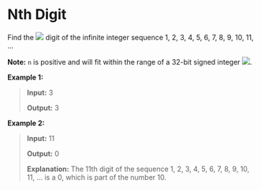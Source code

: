 # Nth Digit
Find the ![][nth] digit of the infinite integer sequence 1, 2, 3, 4, 5, 6, 7, 8, 9, 10, 11, ...

**Note:**
`n` is positive and will fit within the range of a 32-bit signed integer ![][n231th].

**Example 1:**

>**Input:**
>3
>
>**Output:**
>3

**Example 2:**

>**Input:**
>11
>
>**Output:**
>0
>
>**Explanation:**
>The 11th digit of the sequence 1, 2, 3, 4, 5, 6, 7, 8, 9, 10, 11, ... is a 0, which is part of the number 10.

[nth]:    http://latex.codecogs.com/gif.latex?n^{th} 
[n231th]: http://latex.codecogs.com/gif.latex?(n<2^{31}) 

